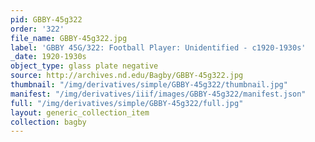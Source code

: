 ```yaml
---
pid: GBBY-45g322
order: '322'
file_name: GBBY-45g322.jpg
label: 'GBBY 45G/322: Football Player: Unidentified - c1920-1930s'
_date: 1920-1930s
object_type: glass plate negative
source: http://archives.nd.edu/Bagby/GBBY-45g322.jpg
thumbnail: "/img/derivatives/simple/GBBY-45g322/thumbnail.jpg"
manifest: "/img/derivatives/iiif/images/GBBY-45g322/manifest.json"
full: "/img/derivatives/simple/GBBY-45g322/full.jpg"
layout: generic_collection_item
collection: bagby
---
```

